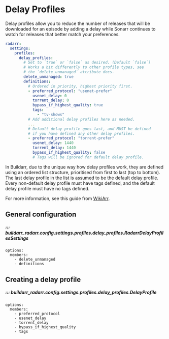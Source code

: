 # Delay Profiles

Delay profiles allow you to reduce the number of releases that will be downloaded for an episode by adding a delay while Sonarr continues to watch for releases that better match your preferences.

```yaml
radarr:
  settings:
    profiles:
      delay_profiles:
        # Set to `true` or `false` as desired. (Default `false`)
        # Works a bit differently to other profile types, see
        # the `delete_unmanaged` attribute docs.
        delete_unmanaged: true
        definitions:
          # Ordered in priority, highest priority first.
          - preferred_protocol: "usenet-prefer"
            usenet_delay: 0
            torrent_delay: 0
            bypass_if_highest_quality: true
            tags:
              - "tv-shows"
          # Add additional delay profiles here as needed.
          ...
          # Default delay profile goes last, and MUST be defined
          # if you have defined any other delay profiles.
          - preferred_protocol: "torrent-prefer"
            usenet_delay: 1440
            torrent_delay: 1440
            bypass_if_highest_quality: false
            # Tags will be ignored for default delay profile.
```

In Buildarr, due to the unique way how delay profiles work, they are defined using an ordered list structure, prioritised from first to last (top to bottom). The last delay profile in the list is assumed to be the default delay profile. Every non-default delay profile must have tags defined, and the default delay profile must have no tags defined.

For more information, see this guide from [WikiArr](https://wiki.servarr.com/radarr/settings#delay-profiles).

## General configuration

##### ::: buildarr_radarr.config.settings.profiles.delay_profiles.RadarrDelayProfilesSettings
    options:
      members:
        - delete_unmanaged
        - definitions

## Creating a delay profile

##### ::: buildarr_radarr.config.settings.profiles.delay_profiles.DelayProfile
    options:
      members:
        - preferred_protocol
        - usenet_delay
        - torrent_delay
        - bypass_if_highest_quality
        - tags
